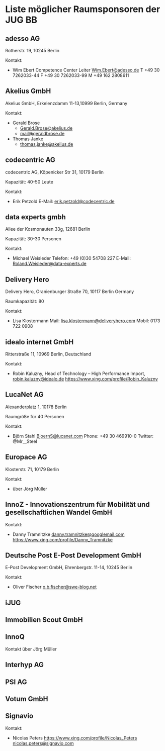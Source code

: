 # Liste möglicher Raumsponsoren der JUG BB

## adesso AG

Rotherstr. 19, 10245 Berlin

Kontakt:
  - Wim Ebert
    Competence Center Leiter
    Wim.Ebert@adesso.de
    T +49 30 7262033-44
    F +49 30 7262033-99
    M +49 162 2808611

## Akelius GmbH

Akelius GmbH, Erkelenzdamm 11-13,10999 Berlin, Germany

Kontakt:
  - Gerald Brose
    - Gerald.Brose@akelius.de
    - mail@geraldbrose.de 
  - Thomas Janke 
    - thomas.janke@akelius.de
    
## codecentric AG

codecentric AG, Köpenicker Str 31, 10179 Berlin

Kapazität: 40-50 Leute

Kontakt:
 - Erik Petzold
   E-Mail: erik.petzold@codecentric.de


## data experts gmbh

Allee der Kosmonauten 33g, 12681 Berlin

Kapazität: 30-30 Personen

Kontakt:
 - Michael Weisleder
   Telefon: +49 (0)30 54708 227
   E-Mail: 	Roland.Weisleder@data-experts.de

## Delivery Hero

Delivery Hero, Oranienburger Straße 70, 10117 Berlin Germany

Raumkapazität: 80

Kontakt:
  - Lisa Klostermann
    Mail: lisa.klostermann@deliveryhero.com
    Mobil: 0173 722 0908
           
## idealo internet GmbH

Ritterstraße 11, 10969 Berlin, Deutschland

Kontakt:
  - Robin Kaluzny, Head of Technology – High Performance Import,
    robin.kaluzny@idealo.de
    https://www.xing.com/profile/Robin_Kaluzny
    
    
## LucaNet AG

Alexanderplatz 1, 10178 Berlin

Raumgröße für 40 Personen

Kontakt:
  - Björn Stahl
    BjoernS@lucanet.com
    Phone: +49 30 469910-0
    Twitter: @Mr__Steel
        

## Europace AG

Klosterstr. 71, 10179 Berlin

Kontakt:
  - über Jörg Müller

## InnoZ - Innovationszentrum für Mobilität und gesellschaftlichen Wandel GmbH

Kontakt:
  - Danny Tramnitzke
    danny.tramnitzke@googlemail.com
    https://www.xing.com/profile/Danny_Tramnitzke


## Deutsche Post E-Post Development GmbH

E-Post Development GmbH, Ehrenbergstr. 11-14, 10245 Berlin

Kontakt:
  - Oliver Fischer
    o.b.fischer@swe-blog.net

## iJUG

## Immobilien Scout GmbH

## InnoQ

Kontakt über Jörg Müller

## Interhyp AG

## PSI AG

## Votum GmbH

## Signavio

Kontakt:
  - Nicolas Peters
    https://www.xing.com/profile/Nicolas_Peters
    nicolas.peters@signavio.com

